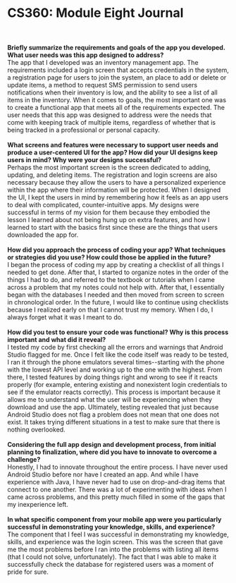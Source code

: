 # CS360: Module Eight Journal
<br>
<br><b>Briefly summarize the requirements and goals of the app you developed. What user needs was this app designed to address?</b>
<br> The app that I developed was an inventory management app. The requirements included a login screen that accepts credentials in the system, a registration page for users to join the system, an place to add or delete or update items, a method to request SMS permission to send users notifications when their inventory is low, and the ability to see a list of all items in the inventory. When it comes to goals, the most important one was to create a functional app that meets all of the requirements expected. The user needs that this app was designed to address were the needs that come with keeping track of multiple items, regardless of whether that is being tracked in a professional or personal capacity.
<br>
<br><b>What screens and features were necessary to support user needs and produce a user-centered UI for the app? How did your UI designs keep users in mind? Why were your designs successful?</b>
<br> Perhaps the most important screen is the screen dedicated to adding, updating, and deleting items. The registration and login screens are also necessary because they allow the users to have a personalized experience within the app where their information will be protected. When I designed the UI, I kept the users in mind by remembering how it feels as an app users to deal with complicated, counter-intuitive apps. My designs were successful in terms of my vision for them because they embodied the lesson I learned about not being hung up on extra features, and how I learned to start with the basics first since these are the things that users downloaded the app for. 
<br>
<br><b>How did you approach the process of coding your app? What techniques or strategies did you use? How could those be applied in the future?</b>
<br> I began the process of coding my app by creating a checklist of all things I needed to get done. After that, I started to organize notes in the order of the things I had to do, and referred to the textbook or tutorials when I came across a problem that my notes could not help with. After that, I essentially began with the databases I needed and then moved from screen to screen in chronological order. In the future, I would like to continue using checklists because I realized early on that I cannot trust my memory. When I do, I always forget what it was I meant to do. 
<br>
<br><b>How did you test to ensure your code was functional? Why is this process important and what did it reveal?</b>
<br> I tested my code by first checking all the errors and warnings that Android Studio flagged for me. Once I felt like the code itself was ready to be tested, I ran it through the phone emulators several times--starting with the phone with the lowest API level and working up to the one with the highest. From there, I tested features by doing things right and wrong to see if it reacts properly (for example, entering existing and nonexistent login credentials to see if the emulator reacts correctly). This process is important because it allows me to understand what the user will be experiencing when they download and use the app. Ultimately, testing revealed that just because Android Studio does not flag a problem does not mean that one does not exist. It takes trying different situations in a test to make sure that there is nothing overlooked.
<br>
<br><b>Considering the full app design and development process, from initial planning to finalization, where did you have to innovate to overcome a challenge?</b>
<br> Honestly, I had to innovate throughout the entire process. I have never used Android Studio before nor have I created an app. And while I have experience with Java, I have never had to use on drop-and-drag items that connect to one another. There was a lot of experimenting with ideas when I came across problems, and this pretty much filled in some of the gaps that my inexperience left.
<br>
<br><b>In what specific component from your mobile app were you particularly successful in demonstrating your knowledge, skills, and experience?</b>
<br> The component that I feel I was successful in demonstrating my knowledge, skills, and experience was the login screen. This was the screen that gave me the most problems before I ran into the problems with listing all items (that I could not solve, unfortunately). The fact that I was able to make it successfully check the database for registered users was a moment of pride for sure.

